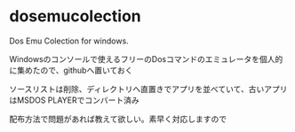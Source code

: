 # dosemucolection
Dos Emu Colection for windows.

Windowsのコンソールで使えるフリーのDosコマンドのエミュレータを個人的に集めたので、githubへ置いておく
  
ソースリストは削除、ディレクトリへ直置きでアプリを並べていて、古いアプリはMSDOS PLAYERでコンバート済み



配布方法で問題があれば教えて欲しい。素早く対応しますので
